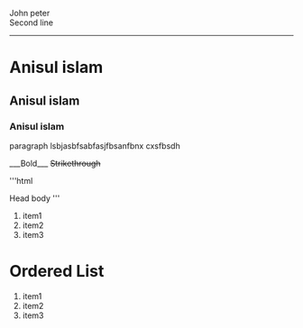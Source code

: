 <!-- Markdown tutorial -->
John peter <br/>
Second line

---
# Anisul islam
## Anisul islam
### Anisul islam

<p> paragraph lsbjasbfsabfasjfbsanfbnx cxsfbsdh </p>
___Bold___
<del> Strikethrough </del>

'''html
<html>
<head>Head </head>
<body>body </body>
</html>
'''

1. item1
2. item2
3. item3

# Ordered List
1. item1
2. item2
3. item3
